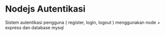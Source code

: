 # Nodejs Autentikasi
Sistem autentikasi pengguna ( register, login, logout ) menggunakan node + express dan database mysql
